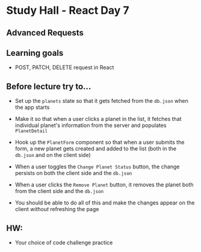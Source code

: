 # Study Hall - React Day 7
## Advanced Requests

## Learning goals
- POST, PATCH, DELETE request in React


## Before lecture try to...

- Set up the `planets` state so that it gets fetched from the `db.json` when the app starts

- Make it so that when a user clicks a planet in the list, it fetches that individual planet's information from the server and populates `PlanetDetail`

- Hook up the `PlanetForm` component so that when a user submits the form, a new planet gets created and added to the list (both in the `db.json` and on the client side)

- When a user toggles the `Change Planet Status` button, the change persists on both the client side and the `db.json`

- When a user clicks the `Remove Planet` button, it removes the planet both from the client side and the `db.json`

- You should be able to do all of this and make the changes appear on the client *without* refreshing the page


## HW:
- Your choice of code challenge practice
